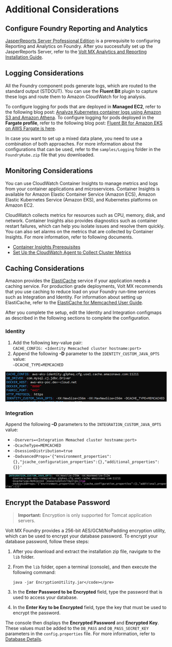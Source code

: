 
# Additional Considerations

## <a name="Foundry_Reporting"></a>Configure Foundry Reporting and Analytics

[JasperReports Server Professional Edition](https://www.jaspersoft.com/) is a prerequisite to configuring Reporting and Analytics on Foundry. After you successfully set up the JasperReports Server, refer to the [Volt MX Analytics and Reporting Installation Guide](https://opensource.hcltechsw.com/volt-mx-docs/docs/documentation/Foundry/voltmx_analytics_reporting/Content/homepage.md).

## <a name="Logging"></a>Logging Considerations

All the Foundry component pods generate logs, which are routed to the standard output (STDOUT). You can use the **Fluent Bit** plugin to capture these logs and route them to Amazon CloudWatch for log analysis.

To configure logging for pods that are deployed in **Managed EC2**, refer to the following blog post: [Analyze Kubernetes container logs using Amazon S3 and Amazon Athena](https://aws.amazon.com/blogs/containers/analyze-kubernetes-container-logs-using-amazon-s3-and-amazon-athena/). To configure logging for pods deployed in the **Fargate profile**, refer to the following blog post: [Fluent Bit for Amazon EKS on AWS Fargate is here](https://aws.amazon.com/blogs/containers/fluent-bit-for-amazon-eks-on-aws-fargate-is-here/).

In case you want to set up a mixed data plane, you need to use a combination of both approaches. For more information about the configurations that can be used, refer to the `samples/Logging` folder in the `FoundryKube.zip` file that you downloaded.

## <a name="Monitoring"></a>Monitoring Considerations

You can use CloudWatch Container Insights to manage metrics and logs from your container applications and microservices. Container Insights is available for Amazon Elastic Container Service (Amazon ECS), Amazon Elastic Kubernetes Service (Amazon EKS), and Kubernetes platforms on Amazon EC2.

CloudWatch collects metrics for resources such as CPU, memory, disk, and network. Container Insights also provides diagnostics such as container restart failures, which can help you isolate issues and resolve them quickly. You can also set alarms on the metrics that are collected by Container Insights. For more information, refer to following documents.

*   [Container Insights Prerequisites](https://docs.aws.amazon.com/AmazonCloudWatch/latest/monitoring/Container-Insights-prerequisites.md)
*   [Set Up the CloudWatch Agent to Collect Cluster Metrics](https://docs.aws.amazon.com/AmazonCloudWatch/latest/monitoring/Container-Insights-setup-metrics.md)

## <a name="Caching"></a>Caching Considerations

Amazon provides the [ElastiCache](https://aws.amazon.com/elasticache/) service if your application needs a caching service. For production grade deployments, Volt MX recommends that you use caching to reduce load on your Foundry run-time services such as Integration and Identity. For information about setting up ElastiCache, refer to the [ElastiCache for Memcached User Guide](https://docs.aws.amazon.com/AmazonElastiCache/latest/mem-ug/WhatIs.md).

After you complete the setup, edit the Identity and Integration configmaps as described in the following sections to complete the configuration.

### Identity

1.  Add the following key-value pair:  
    `CACHE_CONFIG: <Identity Memcached cluster hostname:port>`
2.  Append the following **-D** parameter to the `IDENTITY_CUSTOM_JAVA_OPTS` value:  
    `–DCACHE_TYPE=MEMCACHED`

![](Resources/Images/FoundryOnEKS_DB_Cache_Identity.png)

### Integration

Append the following **–D** parameters to the `INTEGRATION_CUSTOM_JAVA_OPTS` value:

*   `-Dservers=<Integration Memached cluster hostname:port>`
*   `-DcacheType=MEMCACHED`
*   `-DsessionDistribution=true`
*   `-DadvancedProps='{"environment_properties":{},"jcache_configuration_properties":{},"additional_properties":{}}'`

![](Resources/Images/FoundryOnEKS_DB_Cache_Integration.png)


## Encrypt the Database Password

> **Important:** Encryption is only supported for Tomcat application servers.

Volt MX Foundry provides a 256-bit AES/GCM/NoPadding encryption utility, which can be used to encrypt your database password. To encrypt your database password, follow these steps:

1.  After you download and extract the installation zip file, navigate to the `lib` folder.
2.  From the `lib` folder, open a terminal (console), and then execute the following command:

    ```
    java -jar EncryptionUtility.jar</code></pre>
    ```

3.  In the **Enter Password to be Encrypted** field, type the password that is used to access your database.
4.  In the **Enter Key to be Encrypted** field, type the key that must be used to encrypt the password.

The console then displays the **Encrypted Password** and **Encrypted Key**. These values must be added to the `DB_PASS` and `DB_PASS_SECRET_KEY` parameters in the `config.properties` file. For more information, refer to [Database Details](configuration_and_setup.html#Database).

